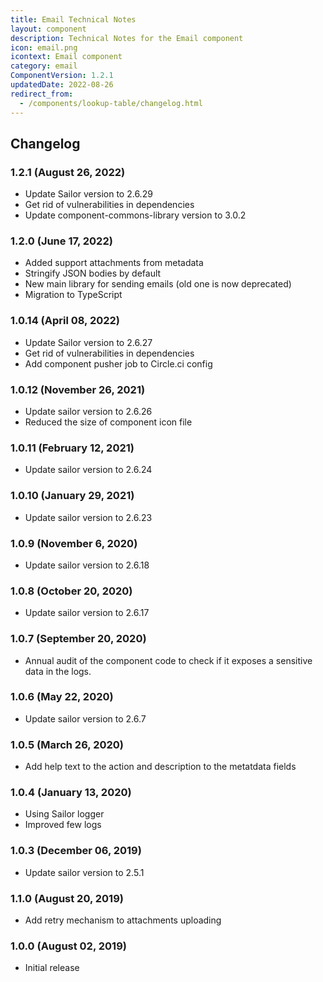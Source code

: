 ```yaml
---
title: Email Technical Notes
layout: component
description: Technical Notes for the Email component
icon: email.png
icontext: Email component
category: email
ComponentVersion: 1.2.1
updatedDate: 2022-08-26
redirect_from:
  - /components/lookup-table/changelog.html
---
```


## Changelog

### 1.2.1 (August 26, 2022)

* Update Sailor version to 2.6.29
* Get rid of vulnerabilities in dependencies
* Update component-commons-library version to 3.0.2

### 1.2.0 (June 17, 2022)

* Added support attachments from metadata
* Stringify JSON bodies by default
* New main library for sending emails (old one is now deprecated)
* Migration to TypeScript

### 1.0.14 (April 08, 2022)

* Update Sailor version to 2.6.27
* Get rid of vulnerabilities in dependencies
* Add component pusher job to Circle.ci config

### 1.0.12 (November 26, 2021)

* Update sailor version to 2.6.26
* Reduced the size of component icon file

### 1.0.11 (February 12, 2021)

* Update sailor version to 2.6.24

### 1.0.10 (January 29, 2021)

* Update sailor version to 2.6.23

### 1.0.9 (November 6, 2020)

* Update sailor version to 2.6.18

### 1.0.8 (October 20, 2020)

* Update sailor version to 2.6.17

### 1.0.7 (September 20, 2020)

* Annual audit of the component code to check if it exposes a sensitive data in the logs.

### 1.0.6 (May 22, 2020)

* Update sailor version to 2.6.7

### 1.0.5 (March 26, 2020)

* Add help text to the action and description to the metatdata fields

### 1.0.4 (January 13, 2020)

* Using Sailor logger
* Improved few logs

### 1.0.3 (December 06, 2019)

* Update sailor version to 2.5.1

### 1.1.0 (August 20, 2019)

* Add retry mechanism to attachments uploading

### 1.0.0 (August 02, 2019)

* Initial release
